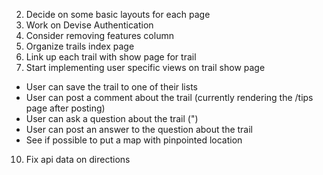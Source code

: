 2.  Decide on some basic layouts for each page
4.  Work on Devise Authentication
6.  Consider removing features column
7.  Organize trails index page
8.  Link up each trail with show page for trail
9.  Start implementing user specific views on trail show page
  - User can save the trail to one of their lists
  - User can post a comment about the trail (currently rendering the /tips page after posting)
  - User can ask a question about the trail (")
  - User can post an answer to the question about the trail
  - See if possible to put a map with pinpointed location
10.  Fix api data on directions
